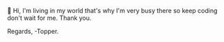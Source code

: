  👋 Hi, I'm living in my world that's why I'm very busy there so keep coding don't wait for me. Thank you.

Regards,
-Topper.
